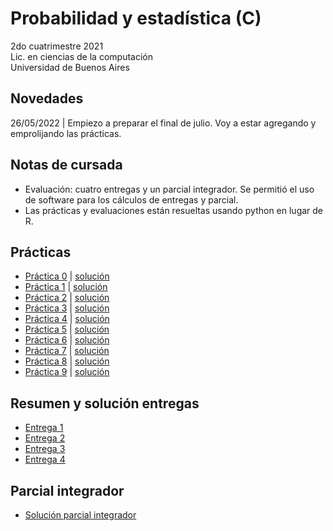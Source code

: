 # Probabilidad y estadística (C)

2do cuatrimestre 2021 \
Lic. en ciencias de la computación \
Universidad de Buenos Aires

## Novedades

26/05/2022 | Empiezo a preparar el final de julio. Voy a estar agregando y emprolijando las prácticas.

## Notas de cursada

 * Evaluación: cuatro entregas y un parcial integrador. Se permitió el uso de software para los cálculos de entregas y parcial.
 * Las prácticas y evaluaciones están resueltas usando python en lugar de R.

## Prácticas

* [Práctica 0](https://github.com/yagopajarino/uba-probayestadistica/blob/main/Enunciados/P1.pdf) | [solución](https://nbviewer.org/github/yagopajarino/uba-probayestadistica/blob/main/Soluciones/Pr%C3%A1ctica%200.ipynb)
* [Práctica 1](https://github.com/yagopajarino/uba-probayestadistica/blob/main/Enunciados/P1.pdf) | [solución](https://nbviewer.org/github/yagopajarino/uba-probayestadistica/blob/main/Soluciones/Pr%C3%A1ctica%201.ipynb)
* [Práctica 2](https://github.com/yagopajarino/uba-probayestadistica/blob/main/Enunciados/P2.pdf) | [solución](https://nbviewer.org/github/yagopajarino/uba-probayestadistica/blob/main/Soluciones/Pr%C3%A1ctica%202.ipynb)
* [Práctica 3](https://github.com/yagopajarino/uba-probayestadistica/blob/main/Enunciados/P3.pdf) | [solución](https://nbviewer.org/github/yagopajarino/uba-probayestadistica/blob/main/Soluciones/Pr%C3%A1ctica%203.ipynb)
* [Práctica 4](https://github.com/yagopajarino/uba-probayestadistica/blob/main/Enunciados/P4.pdf) | [solución](https://nbviewer.org/github/yagopajarino/uba-probayestadistica/blob/main/Soluciones/Pr%C3%A1ctica%204.ipynb)
* [Práctica 5](https://github.com/yagopajarino/uba-probayestadistica/blob/main/Enunciados/P5.pdf) | [solución](https://nbviewer.org/github/yagopajarino/uba-probayestadistica/blob/main/Soluciones/Pr%C3%A1ctica%205.ipynb)
* [Práctica 6](https://github.com/yagopajarino/uba-probayestadistica/blob/main/Enunciados/P6.pdf) | [solución](https://nbviewer.org/github/yagopajarino/uba-probayestadistica/blob/main/Soluciones/Pr%C3%A1ctica%206.ipynb)
* [Práctica 7](https://github.com/yagopajarino/uba-probayestadistica/blob/main/Enunciados/P7.pdf) | [solución](https://nbviewer.org/github/yagopajarino/uba-probayestadistica/blob/main/Soluciones/Pr%C3%A1ctica%207.ipynb)
* [Práctica 8](https://github.com/yagopajarino/uba-probayestadistica/blob/main/Enunciados/P8.pdf) | [solución](https://nbviewer.org/github/yagopajarino/uba-probayestadistica/blob/main/Soluciones/Pr%C3%A1ctica%208.ipynb)
* [Práctica 9](https://github.com/yagopajarino/uba-probayestadistica/blob/main/Enunciados/P9.pdf) | [solución](https://nbviewer.org/github/yagopajarino/uba-probayestadistica/blob/main/Soluciones/Pr%C3%A1ctica%209.ipynb)

## Resumen y solución entregas

* [Entrega 1](https://nbviewer.org/github/yagopajarino/uba-probayestadistica/blob/main/Resumen%20entregas/Entrega%201.ipynb)
* [Entrega 2](https://nbviewer.org/github/yagopajarino/uba-probayestadistica/blob/main/Resumen%20entregas/Entrega%202.ipynb)
* [Entrega 3](https://nbviewer.org/github/yagopajarino/uba-probayestadistica/blob/main/Resumen%20entregas/Entrega%203.ipynb)
* [Entrega 4](https://nbviewer.org/github/yagopajarino/uba-probayestadistica/blob/main/Resumen%20entregas/Entrega%204.ipynb)

## Parcial integrador

* [Solución parcial integrador](https://nbviewer.org/github/yagopajarino/uba-probayestadistica/blob/main/Resumen%20entregas/Parcial%20integrador/Resoluci%C3%B3nParcialIntegradorNoche.ipynb)
